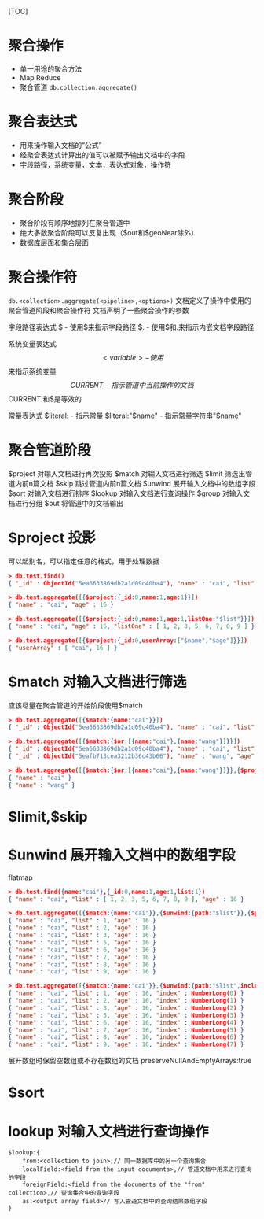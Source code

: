[TOC]

# 聚合操作
+ 单一用途的聚合方法
+ Map Reduce
+ 聚合管道 `db.collection.aggregate()`

# 聚合表达式
+ 用来操作输入文档的“公式”
+ 经聚合表达式计算出的值可以被赋予输出文档中的字段
+ 字段路径，系统变量，文本，表达式对象，操作符

# 聚合阶段
+ 聚合阶段有顺序地排列在聚合管道中
+ 绝大多数聚合阶段可以反复出现（$out和\$geoNear除外）
+ 数据库层面和集合层面

# 聚合操作符
`db.<collection>.aggregate(<pipeline>,<options>)`
<pipeline>文档定义了操作中使用的聚合管道阶段和聚合操作符
<options>文档声明了一些聚合操作的参数

字段路径表达式
$<field> - 使用\$来指示字段路径
$<field>.<sub-field> - 使用\$和.来指示内嵌文档字段路径

系统变量表达式
$$<variable> - 使用$$来指示系统变量
$$CURRENT - 指示管道中当前操作的文档
$$CURRENT.<field>和$<field>是等效的

常量表达式
$literal:<value> - 指示常量<value>
$literal:"\$name" - 指示常量字符串"\$name"

# 聚合管道阶段
$project 对输入文档进行再次投影
$match 对输入文档进行筛选
$limit 筛选出管道内前n篇文档
$skip 跳过管道内前n篇文档
$unwind 展开输入文档中的数组字段
$sort 对输入文档进行排序
$lookup 对输入文档进行查询操作
$group 对输入文档进行分组
$out 将管道中的文档输出

# $project 投影
可以起别名，可以指定任意的格式，用于处理数据
```json
> db.test.find()
{ "_id" : ObjectId("5ea6633869db2a1d09c40ba4"), "name" : "cai", "list" : [ 1, 2, 3, 5, 6, 7, 8, 9 ], "age" : 16 }

> db.test.aggregate([{$project:{_id:0,name:1,age:1}}])
{ "name" : "cai", "age" : 16 }

> db.test.aggregate([{$project:{_id:0,name:1,age:1,listOne:"$list"}}])
{ "name" : "cai", "age" : 16, "listOne" : [ 1, 2, 3, 5, 6, 7, 8, 9 ] }

> db.test.aggregate([{$project:{_id:0,userArray:["$name","$age"]}}])
{ "userArray" : [ "cai", 16 ] }
```

# $match 对输入文档进行筛选
应该尽量在聚合管道的开始阶段使用$match
```json
> db.test.aggregate([{$match:{name:"cai"}}])
{ "_id" : ObjectId("5ea6633869db2a1d09c40ba4"), "name" : "cai", "list" : [ 1, 2, 3, 5, 6, 7, 8, 9 ], "age" : 16 }

> db.test.aggregate([{$match:{$or:[{name:"cai"},{name:"wang"}]}}])
{ "_id" : ObjectId("5ea6633869db2a1d09c40ba4"), "name" : "cai", "list" : [ 1, 2, 3, 5, 6, 7, 8, 9 ], "age" : 16 }
{ "_id" : ObjectId("5eafb713cea3212b36c43b66"), "name" : "wang", "age" : 28 }

> db.test.aggregate([{$match:{$or:[{name:"cai"},{name:"wang"}]}},{$project:{_id:0,name:1}}])
{ "name" : "cai" }
{ "name" : "wang" }
```

# $limit,\$skip

# $unwind 展开输入文档中的数组字段
flatmap
```json
> db.test.find({name:"cai"},{_id:0,name:1,age:1,list:1})
{ "name" : "cai", "list" : [ 1, 2, 3, 5, 6, 7, 8, 9 ], "age" : 16 }

> db.test.aggregate([{$match:{name:"cai"}},{$unwind:{path:"$list"}},{$project:{_id:0,name:1,age:1,list:1}}])
{ "name" : "cai", "list" : 1, "age" : 16 }
{ "name" : "cai", "list" : 2, "age" : 16 }
{ "name" : "cai", "list" : 3, "age" : 16 }
{ "name" : "cai", "list" : 5, "age" : 16 }
{ "name" : "cai", "list" : 6, "age" : 16 }
{ "name" : "cai", "list" : 7, "age" : 16 }
{ "name" : "cai", "list" : 8, "age" : 16 }
{ "name" : "cai", "list" : 9, "age" : 16 }

> db.test.aggregate([{$match:{name:"cai"}},{$unwind:{path:"$list",includeArrayIndex:"index"}},{$project:{_id:0,name:1,age:1,list:1,index:1}}])
{ "name" : "cai", "list" : 1, "age" : 16, "index" : NumberLong(0) }
{ "name" : "cai", "list" : 2, "age" : 16, "index" : NumberLong(1) }
{ "name" : "cai", "list" : 3, "age" : 16, "index" : NumberLong(2) }
{ "name" : "cai", "list" : 5, "age" : 16, "index" : NumberLong(3) }
{ "name" : "cai", "list" : 6, "age" : 16, "index" : NumberLong(4) }
{ "name" : "cai", "list" : 7, "age" : 16, "index" : NumberLong(5) }
{ "name" : "cai", "list" : 8, "age" : 16, "index" : NumberLong(6) }
{ "name" : "cai", "list" : 9, "age" : 16, "index" : NumberLong(7) }

```
展开数组时保留空数组或不存在数组的文档
preserveNullAndEmptyArrays:true

# $sort

# lookup 对输入文档进行查询操作
```
$lookup:{
    from:<collection to join>,// 同一数据库中的另一个查询集合
    localField:<field from the input documents>,// 管道文档中用来进行查询的字段
    foreignField:<field from the documents of the "from" collection>,// 查询集合中的查询字段
    as:<output array field>// 写入管道文档中的查询结果数组字段
}
```